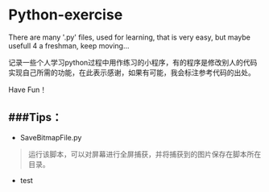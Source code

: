 Python-exercise
===============

There are many '.py' files, used for learning, that is very easy, but maybe usefull 4 a freshman, keep moving...

记录一些个人学习python过程中用作练习的小程序，有的程序是修改别人的代码实现自己所需的功能，在此表示感谢，如果有可能，我会标注参考代码的出处。

Have Fun！


###Tips：
----------------
- SaveBitmapFile.py
> 运行该脚本，可以对屏幕进行全屏捕获，并将捕获到的图片保存在脚本所在目录。

- test